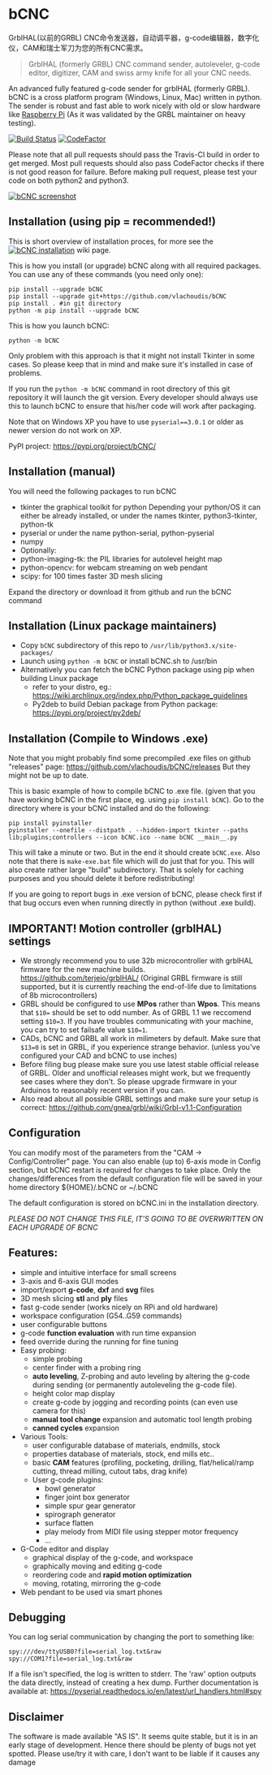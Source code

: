 # bCNC

GrblHAL(以前的GRBL) CNC命令发送器，自动调平器，g-code编辑器，数字化仪，CAM和瑞士军刀为您的所有CNC需求。

> GrblHAL (formerly GRBL) CNC command sender, autoleveler, g-code editor, digitizer, CAM and swiss army knife for all your CNC needs.

An advanced fully featured g-code sender for grblHAL (formerly GRBL). bCNC is a cross platform program (Windows, Linux, Mac) written in python. The sender is robust and fast able to work nicely with old or slow hardware like [Raspberry Pi](http://www.openbuilds.com/threads/bcnc-and-the-raspberry-pi.3038/) (As it was validated by the GRBL maintainer on heavy testing).

[![Build Status](https://camo.githubusercontent.com/6f2a5c8b22b7adffc11375f8e2de3abad2c69512761f0ebd6adf3a30efab45ab/68747470733a2f2f7472617669732d63692e636f6d2f766c6163686f756469732f62434e432e7376673f6272616e63683d6d6173746572)](https://travis-ci.com/vlachoudis/bCNC) [![CodeFactor](https://camo.githubusercontent.com/11b776fd1b483fb14e106bd28e53d5e6aace059532895ba10542a7e45aa8f04b/68747470733a2f2f7777772e636f6465666163746f722e696f2f7265706f7369746f72792f6769746875622f766c6163686f756469732f62636e632f6261646765)](https://www.codefactor.io/repository/github/vlachoudis/bcnc)

Please note that all pull requests should pass the Travis-CI build in order to get merged. Most pull requests should also pass CodeFactor checks if there is not good reason for failure. Before making pull request, please test your code on both python2 and python3.

[![bCNC screenshot](https://raw.githubusercontent.com/vlachoudis/bCNC/doc/Screenshots/bCNC.png)](https://raw.githubusercontent.com/vlachoudis/bCNC/doc/Screenshots/bCNC.png)

## Installation (using pip = recommended!)

This is short overview of installation proces, for more see the [![bCNC installation](https://github.com/vlachoudis/bCNC/wiki/Installation)](https://github.com/vlachoudis/bCNC/wiki/Installation) wiki page.

This is how you install (or upgrade) bCNC along with all required packages. You can use any of these commands (you need only one):

```
pip install --upgrade bCNC
pip install --upgrade git+https://github.com/vlachoudis/bCNC
pip install . #in git directory
python -m pip install --upgrade bCNC
```

This is how you launch bCNC:

```
python -m bCNC
```

Only problem with this approach is that it might not install Tkinter in some cases. So please keep that in mind and make sure it's installed in case of problems.

If you run the `python -m bCNC` command in root directory of this git repository it will launch the git version. Every developer should always use this to launch bCNC to ensure that his/her code will work after packaging.

Note that on Windows XP you have to use `pyserial==3.0.1` or older as newer version do not work on XP.

PyPI project: <https://pypi.org/project/bCNC/>

## Installation (manual)

You will need the following packages to run bCNC

- tkinter the graphical toolkit for python Depending your python/OS it can either be already installed, or under the names tkinter, python3-tkinter, python-tk
- pyserial or under the name python-serial, python-pyserial
- numpy
- Optionally:
- python-imaging-tk: the PIL libraries for autolevel height map
- python-opencv: for webcam streaming on web pendant
- scipy: for 100 times faster 3D mesh slicing

Expand the directory or download it from github and run the bCNC command

## Installation (Linux package maintainers)

- Copy `bCNC` subdirectory of this repo to `/usr/lib/python3.x/site-packages/`
- Launch using `python -m bCNC` or install bCNC.sh to /usr/bin
- Alternatively you can fetch the bCNC Python package using pip when building Linux package
  - refer to your distro, eg.: <https://wiki.archlinux.org/index.php/Python_package_guidelines>
  - Py2deb to build Debian package from Python package: <https://pypi.org/project/py2deb/>

## Installation (Compile to Windows .exe)

Note that you might probably find some precompiled .exe files on github "releases" page: <https://github.com/vlachoudis/bCNC/releases> But they might not be up to date.

This is basic example of how to compile bCNC to .exe file. (given that you have working bCNC in the first place, eg. using `pip install bCNC`). Go to the directory where is your bCNC installed and do the following:

```
pip install pyinstaller
pyinstaller --onefile --distpath . --hidden-import tkinter --paths lib;plugins;controllers --icon bCNC.ico --name bCNC __main__.py
```

This will take a minute or two. But in the end it should create `bCNC.exe`. Also note that there is `make-exe.bat` file which will do just that for you. This will also create rather large "build" subdirectory. That is solely for caching purposes and you should delete it before redistributing!

If you are going to report bugs in .exe version of bCNC, please check first if that bug occurs even when running directly in python (without .exe build).

## IMPORTANT! Motion controller (grblHAL) settings

- We strongly recommend you to use 32b microcontroller with grblHAL firmware for the new machine builds. <https://github.com/terjeio/grblHAL/> (Original GRBL firmware is still supported, but it is currently reaching the end-of-life due to limitations of 8b microcontrollers)
- GRBL should be configured to use **MPos** rather than **Wpos**. This means that `$10=` should be set to odd number. As of GRBL 1.1 we reccomend setting `$10=3`. If you have troubles communicating with your machine, you can try to set failsafe value `$10=1`.
- CADs, bCNC and GRBL all work in milimeters by default. Make sure that `$13=0` is set in GRBL, if you experience strange behavior. (unless you've configured your CAD and bCNC to use inches)
- Before filing bug please make sure you use latest stable official release of GRBL. Older and unofficial releases might work, but we frequently see cases where they don't. So please upgrade firmware in your Arduinos to reasonably recent version if you can.
- Also read about all possible GRBL settings and make sure your setup is correct: <https://github.com/gnea/grbl/wiki/Grbl-v1.1-Configuration>

## Configuration

You can modify most of the parameters from the "CAM -> Config/Controller" page. You can also enable (up to) 6-axis mode in Config section, but bCNC restart is required for changes to take place. Only the changes/differences from the default configuration file will be saved in your home directory ${HOME}/.bCNC or ~/.bCNC

The default configuration is stored on bCNC.ini in the installation directory.

*PLEASE DO NOT CHANGE THIS FILE, IT'S GOING TO BE OVERWRITTEN ON EACH UPGRADE OF BCNC*

## Features:

- simple and intuitive interface for small screens
- 3-axis and 6-axis GUI modes
- import/export **g-code**, **dxf** and **svg** files
- 3D mesh slicing **stl** and **ply** files
- fast g-code sender (works nicely on RPi and old hardware)
- workspace configuration (G54..G59 commands)
- user configurable buttons
- g-code **function evaluation** with run time expansion
- feed override during the running for fine tuning
- Easy probing:
  - simple probing
  - center finder with a probing ring
  - **auto leveling**, Z-probing and auto leveling by altering the g-code during sending (or permanently autoleveling the g-code file).
  - height color map display
  - create g-code by jogging and recording points (can even use camera for this)
  - **manual tool change** expansion and automatic tool length probing
  - **canned cycles** expansion
- Various Tools:
  - user configurable database of materials, endmills, stock
  - properties database of materials, stock, end mills etc..
  - basic **CAM** features (profiling, pocketing, drilling, flat/helical/ramp cutting, thread milling, cutout tabs, drag knife)
  - User g-code plugins:
    - bowl generator
    - finger joint box generator
    - simple spur gear generator
    - spirograph generator
    - surface flatten
    - play melody from MIDI file using stepper motor frequency
    - ...
- G-Code editor and display
  - graphical display of the g-code, and workspace
  - graphically moving and editing g-code
  - reordering code and **rapid motion optimization**
  - moving, rotating, mirroring the g-code
- Web pendant to be used via smart phones

## Debugging

You can log serial communication by changing the port to something like:

```
spy:///dev/ttyUSB0?file=serial_log.txt&raw
spy://COM1?file=serial_log.txt&raw
```

If a file isn't specified, the log is written to stderr. The 'raw' option outputs the data directly, instead of creating a hex dump. Further documentation is available at: <https://pyserial.readthedocs.io/en/latest/url_handlers.html#spy>

## Disclaimer

The software is made available "AS IS". It seems quite stable, but it is in an early stage of development. Hence there should be plenty of bugs not yet spotted. Please use/try it with care, I don't want to be liable if it causes any damage
